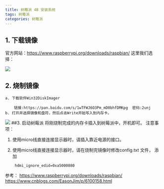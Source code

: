 ```yaml
---
title: 树莓派 4B 安装系统
tags: 树莓派
categories: 树莓派
---
```

## 1. 下载镜像
官方网站：https://www.raspberrypi.org/downloads/raspbian/  这里我们选择：
<!-- more -->        
        
![](https://i.loli.net/2020/03/29/S6hwYAiPvf8uNmt.png)
## 2. 烧制镜像
    a. 下载软件Win32DiskImager
    
        链接:https://pan.baidu.com/s/1wTFWJ6O3Pm_mD0bhfDMKpg  密码:2unj
    b. 打开并选择镜像和盘符，然后点击Write开始写入到内存卡。
    
    
![](https://i.loli.net/2020/03/29/JqZQfMv59IpP6GS.png)
##3. 启动树莓派
    将刚烧制完成的内存卡插入到树莓派中，开机即可。
注意事项：
1. 使用micro线直接连接显示器时，请插入靠近电源的接口。 
2. 使用micro线直接连接显示器时，请在烧制完镜像时修改config.txt 文件， 添加 
        
        hdmi_ignore_edid=0xa5000080

参考：
    https://www.raspberrypi.org/downloads/raspbian/
    https://www.cnblogs.com/EasonJim/p/6100158.html